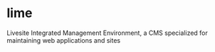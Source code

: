 lime
====

Livesite Integrated Management Environment, a CMS specialized for maintaining web applications and sites
